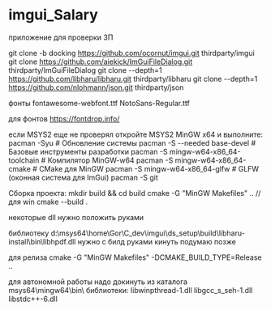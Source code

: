 # imgui_Salary

приложение для проверки ЗП

git clone -b docking https://github.com/ocornut/imgui.git  thirdparty/imgui
git clone https://github.com/aiekick/ImGuiFileDialog.git thirdparty/ImGuiFileDialog
git clone --depth=1 https://github.com/libharu/libharu.git thirdparty/libharu
git clone --depth=1 https://github.com/nlohmann/json.git thirdparty/json


фонты
fontawesome-webfont.ttf
NotoSans-Regular.ttf

для фонтов https://fontdrop.info/

если MSYS2 еще не проверял
откройте MSYS2 MinGW x64 и выполните:
pacman -Syu                          # Обновление системы
pacman -S --needed base-devel        # Базовые инструменты разработки
pacman -S mingw-w64-x86_64-toolchain # Компилятор MinGW-w64
pacman -S mingw-w64-x86_64-cmake     # CMake для MinGW
pacman -S mingw-w64-x86_64-glfw      # GLFW (оконная система для ImGui)
pacman -S git

Сборка проекта:
mkdir build && cd build
cmake -G "MinGW Makefiles" ..  //для win
cmake --build . 


некоторые dll нужно положить руками

библиотеку d:\msys64\home\Gor\C_dev\imgui\ds_setup\build\libharu-install\bin\libhpdf.dll нужно с билд руками кинуть подумаю позже

для релиза
cmake -G "MinGW Makefiles" -DCMAKE_BUILD_TYPE=Release ..


для автономной работы надо докинуть из каталога msys64\mingw64\bin\ библиотеки:
libwinpthread-1.dll
libgcc_s_seh-1.dll
libstdc++-6.dll



